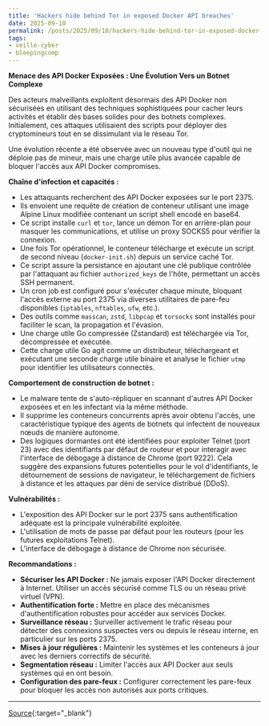 ```yaml
---
title: 'Hackers hide behind Tor in exposed Docker API breaches'
date: 2025-09-10
permalink: /posts/2025/09/10/hackers-hide-behind-tor-in-exposed-docker-api-breaches/
tags:
- veille-cyber
- bleepingcomp
---
```

**Menace des API Docker Exposées : Une Évolution Vers un Botnet Complexe**

Des acteurs malveillants exploitent désormais des API Docker non sécurisées en utilisant des techniques sophistiquées pour cacher leurs activités et établir des bases solides pour des botnets complexes. Initialement, ces attaques utilisaient des scripts pour déployer des cryptomineurs tout en se dissimulant via le réseau Tor.

Une évolution récente a été observée avec un nouveau type d'outil qui ne déploie pas de mineur, mais une charge utile plus avancée capable de bloquer l'accès aux API Docker compromises.

**Chaîne d'infection et capacités :**

*   Les attaquants recherchent des API Docker exposées sur le port 2375.
*   Ils envoient une requête de création de conteneur utilisant une image Alpine Linux modifiée contenant un script shell encodé en base64.
*   Ce script installe `curl` et `tor`, lance un démon Tor en arrière-plan pour masquer les communications, et utilise un proxy SOCKS5 pour vérifier la connexion.
*   Une fois Tor opérationnel, le conteneur télécharge et exécute un script de second niveau (`docker-init.sh`) depuis un service caché Tor.
*   Ce script assure la persistance en ajoutant une clé publique contrôlée par l'attaquant au fichier `authorized_keys` de l'hôte, permettant un accès SSH permanent.
*   Un cron job est configuré pour s'exécuter chaque minute, bloquant l'accès externe au port 2375 via diverses utilitaires de pare-feu disponibles (`iptables`, `nftables`, `ufw`, etc.).
*   Des outils comme `masscan`, `zstd`, `libpcap` et `torsocks` sont installés pour faciliter le scan, la propagation et l'évasion.
*   Une charge utile Go compressée (Zstandard) est téléchargée via Tor, décompressée et exécutée.
*   Cette charge utile Go agit comme un distributeur, téléchargeant et exécutant une seconde charge utile binaire et analyse le fichier `utmp` pour identifier les utilisateurs connectés.

**Comportement de construction de botnet :**

*   Le malware tente de s'auto-répliquer en scannant d'autres API Docker exposées et en les infectant via la même méthode.
*   Il supprime les conteneurs concurrents après avoir obtenu l'accès, une caractéristique typique des agents de botnets qui infectent de nouveaux nœuds de manière autonome.
*   Des logiques dormantes ont été identifiées pour exploiter Telnet (port 23) avec des identifiants par défaut de routeur et pour interagir avec l'interface de débogage à distance de Chrome (port 9222). Cela suggère des expansions futures potentielles pour le vol d'identifiants, le détournement de sessions de navigateur, le téléchargement de fichiers à distance et les attaques par déni de service distribué (DDoS).

**Vulnérabilités :**

*   L'exposition des API Docker sur le port 2375 sans authentification adéquate est la principale vulnérabilité exploitée.
*   L'utilisation de mots de passe par défaut pour les routeurs (pour les futures exploitations Telnet).
*   L'interface de débogage à distance de Chrome non sécurisée.

**Recommandations :**

*   **Sécuriser les API Docker :** Ne jamais exposer l'API Docker directement à Internet. Utiliser un accès sécurisé comme TLS ou un réseau privé virtuel (VPN).
*   **Authentification forte :** Mettre en place des mécanismes d'authentification robustes pour accéder aux services Docker.
*   **Surveillance réseau :** Surveiller activement le trafic réseau pour détecter des connexions suspectes vers ou depuis le réseau interne, en particulier sur les ports 2375.
*   **Mises à jour régulières :** Maintenir les systèmes et les conteneurs à jour avec les derniers correctifs de sécurité.
*   **Segmentation réseau :** Limiter l'accès aux API Docker aux seuls systèmes qui en ont besoin.
*   **Configuration des pare-feux :** Configurer correctement les pare-feux pour bloquer les accès non autorisés aux ports critiques.

---
[Source](https://www.bleepingcomputer.com/news/security/hackers-hide-behind-tor-in-exposed-docker-api-breaches/){:target="_blank"}
